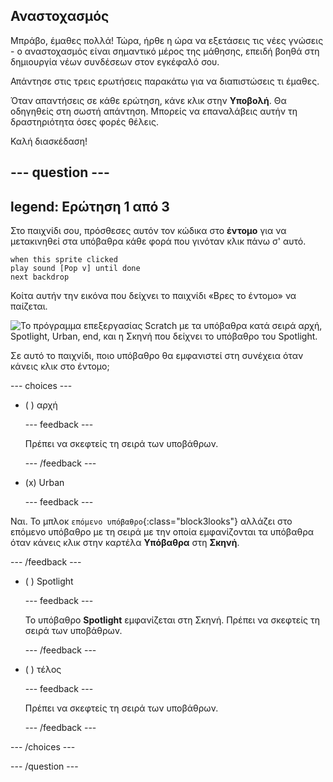 ## Αναστοχασμός

Μπράβο, έμαθες πολλά! Τώρα, ήρθε η ώρα να εξετάσεις τις νέες γνώσεις - ο αναστοχασμός είναι σημαντικό μέρος της μάθησης, επειδή βοηθά στη δημιουργία νέων συνδέσεων στον εγκέφαλό σου.

Απάντησε στις τρεις ερωτήσεις παρακάτω για να διαπιστώσεις τι έμαθες.

Όταν απαντήσεις σε κάθε ερώτηση, κάνε κλικ στην **Υποβολή**. Θα οδηγηθείς στη σωστή απάντηση. Μπορείς να επαναλάβεις αυτήν τη δραστηριότητα όσες φορές θέλεις.

Καλή διασκέδαση!

--- question ---
---
legend: Ερώτηση 1 από 3
---

Στο παιχνίδι σου, πρόσθεσες αυτόν τον κώδικα στο **έντομο** για να μετακινηθεί στα υπόβαθρα κάθε φορά που γινόταν κλικ πάνω σ' αυτό.

```blocks3
when this sprite clicked
play sound [Pop v] until done
next backdrop
```

Κοίτα αυτήν την εικόνα που δείχνει το παιχνίδι «Βρες το έντομο» να παίζεται.

![Το πρόγραμμα επεξεργασίας Scratch με τα υπόβαθρα κατά σειρά αρχή, Spotlight, Urban, end, και η Σκηνή που δείχνει το υπόβαθρο του Spotlight.](images/quiz1-backdrops.png)

Σε αυτό το παιχνίδι, ποιο υπόβαθρο θα εμφανιστεί στη συνέχεια όταν κάνεις κλικ στο έντομο;

--- choices ---

- ( ) αρχή

  --- feedback ---

  Πρέπει να σκεφτείς τη σειρά των υποβάθρων.

  --- /feedback ---

- (x) Urban

  --- feedback ---

Ναι. Το μπλοκ `επόμενο υπόβαθρο`{:class="block3looks"} αλλάζει στο επόμενο υπόβαθρο με τη σειρά με την οποία εμφανίζονται τα υπόβαθρα όταν κάνεις κλικ στην καρτέλα **Υπόβαθρα** στη **Σκηνή**.

--- /feedback ---

- ( ) Spotlight

  --- feedback ---

  Το υπόβαθρο **Spotlight** εμφανίζεται στη Σκηνή. Πρέπει να σκεφτείς τη σειρά των υποβάθρων.

  --- /feedback ---

- ( ) τέλος

  --- feedback ---

  Πρέπει να σκεφτείς τη σειρά των υποβάθρων.

  --- /feedback ---

--- /choices ---

--- /question ---
